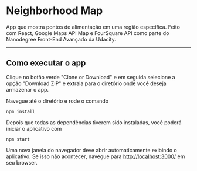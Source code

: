 # Neighborhood Map

App que mostra pontos de alimentação em uma região específica. Feito com React, Google Maps API Map e FourSquare API como parte do Nanodegree Front-End Avançado da Udacity.

---

## Como executar o app

Clique no botão verde "Clone or Download" e em seguida selecione a opção "Download ZIP" e extraia para o diretório onde você deseja armazenar o app.

Navegue até o diretório e rode o comando

```
npm install
```

Depois que todas as dependências tiverem sido instaladas, você poderá iniciar o aplicativo com

```
npm start
```

Uma nova janela do navegador deve abrir automaticamente exibindo o aplicativo. Se isso não acontecer, navegue para [http://localhost:3000/](http://localhost:3000/) em seu browser.
